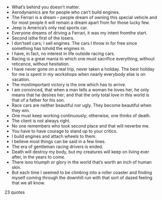  - What’s behind you doesn’t matter.
 - Aerodynamics are for people who can’t build engines.
 - The Ferrari is a dream – people dream of owning this special vehicle and for most people it will remain a dream apart from for those lucky few.
 - Jeep is America’s only real sports car.
 - Everyone dreams of driving a Ferrari, it was my intent fromthe start.
 - Second isthe first of the losers.
 - I don’tsell cars; I sell engines. The cars I throw in for free since something has tohold the engines in.
 - I have, in fact, no interest in life outside racing cars.
 - Racing is a great mania to which one must sacrifice everything, without reticence, without hesitation.
 - I have never gone on a real trip, never taken a holiday. The best holiday for me is spent in my workshops when nearly everybody else is on vacation.
 - The mostimportant victory is the one which has to arrive.
 - I am convinced, that when a man tells a woman he loves her, he only means that he desires her; and that the only total love in this world is that of a father for his son.
 - Race cars are neither beautiful nor ugly. They become beautiful when they win.
 - One must keep working continuously; otherwise, one thinks of death.
 - The client is not always right.
 - No one remembers who took second place and that will neverbe me.
 - You have to have courage to stand up to your critics.
 - I build engines and attach wheels to them.
 - I believe most things can be said in a few lines.
 - The era of gentleman racing drivers is ended.
 - Death will destroy my body, but my creatures will keep on living ever after, in the years to come.
 - There isno triumph or glory in the world that’s worth an inch of human skin.
 - But each time I seemed to be climbing into a roller coaster and finding myself coming through the downhill run with that sort of dazed feeling that we all know.

23 quotes